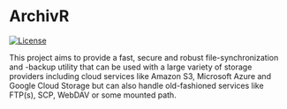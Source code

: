 # ArchivR

[![License](https://poser.pugx.org/agroskurth/archivr/license)](https://packagist.org/packages/agroskurth/archivr)

This project aims to provide a fast, secure and robust file-synchronization and -backup utility that can be used with a large variety of storage providers including cloud services like Amazon S3, Microsoft Azure and Google Cloud Storage but can also handle old-fashioned services like FTP(s), SCP, WebDAV or some mounted path.
